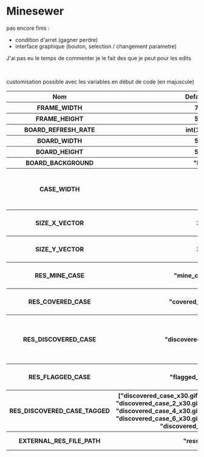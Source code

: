 # Minesewer
<p>pas encore finis :  
	<ul><li>condition d'arret (gagner perdre)</li>  
	<li>interface graphique (bouton, selection / changement parametre)</li></ul>  </p>

<p>J'ai pas eu le temps de commenter je le fait des que je peut pour les edits</p>
</br>
<p>customisation possible avec les variables en début de code (en majuscule)  </p>
 <table>
 	<tr> 
 		<th> 
 			Nom
 		</th>
 		<th> 
 			Default value
 		</th>
 		<th> 
 			comment
 		</th>
 	</tr>
 	<tr> 
 		<th> 
 			FRAME_WIDTH
 		</th>
 		<th> 
 			 700 px
 		</th>
 		<th> 
 		</th>
 	</tr>
 	<tr> 
 		<th> 
 			FRAME_HEIGHT
 		</th>
 		<th> 
 		 	500 px
 		</th>
 		<th> 
 		</th>
 	</tr>
 	<tr> 
 		<th> 
			BOARD_REFRESH_RATE
 		</th>
 		<th> 
 			int(1000/60)
 		</th>
 		<th> 
 			the value is in ms
 		</th>
 	</tr>
 	<tr> 
 		<th> 
 			BOARD_WIDTH
 		</th>
 		<th> 
 		 	500 px
 		</th>
 		<th> 
 		</th>
 	</tr>
 	<tr> 
 		<th> 
 			BOARD_HEIGHT
 		</th>
 		<th> 
 			500 px
 		</th>
 		<th> 
 		</th>
 	</tr>
 	<tr> 
 		<th> 
 			BOARD_BACKGROUND
 		</th>
 		<th> 
 			"black"
 		</th>
 		<th> 
 		</th>
 	</tr>
 	<tr> 
 		<th> 
 			CASE_WIDTH
 		</th>
 		<th> 
 			1
 		</th>
 		<th> 
 			CASE_HEIGHT == CASE_WIDTH  1 represent the relation with the vector X and Y (1*SIZE_X_VECTOR, 1*SIZE_X_VECTOR)
 		</th>
 	</tr>
 	<tr> 
 		<th> 
 			SIZE_X_VECTOR
 		</th>
 		<th> 
 			30 px
 		</th>
 		<th> 
 			if you want to change the scale of the canvas you also need to resize the textures
 		</th>
 	</tr>
 	<tr> 
 		<th> 
 			SIZE_Y_VECTOR
 		</th>
 		<th> 
 			30 px
 		</th>
 		<th> 
 			if you want to change the scale of the canvas you also need to resize the textures
 		</th>
 	</tr>
 	<tr> 
 		<th> 
 			RES_MINE_CASE
 		</th>
 		<th> 
 			"mine_case_x30.gif"
 		</th>
 		<th> 
 			only the file name, will be concatenatedwith the EXTERNAL_RES_FILE_PATH
 		</th>
 	</tr>
 	<tr> 
 		<th> 
 			RES_COVERED_CASE
 		</th>
 		<th> 
 			"covered_case_x30.gif"
 		</th>
 		<th> 
 			only the file name, will be concatenatedwith the EXTERNAL_RES_FILE_PATH
 		</th>
 	</tr>
 	<tr> 
 		<th> 
 			RES_DISCOVERED_CASE
 		</th>
 		<th> 
 			"discovered_case_x30.gif"
 		</th>
 		<th> 
 			only the file name, will be concatenatedwith the EXTERNAL_RES_FILE_PATH. Cette variable n'est pas utilisée deja comprise dans RES_DISCOVERED_CASE_TAGGED
 		</th>
 	</tr>
 	<tr>
 		<th> 
 			RES_FLAGGED_CASE
 		</th>
 		<th> 
 			"flagged_case_x30.gif"
 		</th>
 		<th> 
 			only the file name, will be concatenatedwith the EXTERNAL_RES_FILE_PATH
 		</th>
 	</tr>
 	<tr> 
 		<th> 
 			RES_DISCOVERED_CASE_TAGGED
 		</th>
 		<th> 
 			["discovered_case_x30.gif","discovered_case_1_x30.gif",  "discovered_case_2_x30.gif","discovered_case_3_x30.gif",   "discovered_case_4_x30.gif","discovered_case_5_x30.gif",  "discovered_case_6_x30.gif","discovered_case_7_x30.gif",  "discovered_case_8_x30.gif"]
 		</th>
 		<th> 
 			only the file name, will be concatenatedwith the EXTERNAL_RES_FILE_PATH
 		</th>
 	</tr>
 	<tr>
 		<th>
 			EXTERNAL_RES_FILE_PATH
 		</th>
 		<th>
 			"ressources\\"
 		</th>
 		<th>
 			absolute name or relative name to the file minesewer.py
 		</th>
 	</tr>

</table>
 	


  
